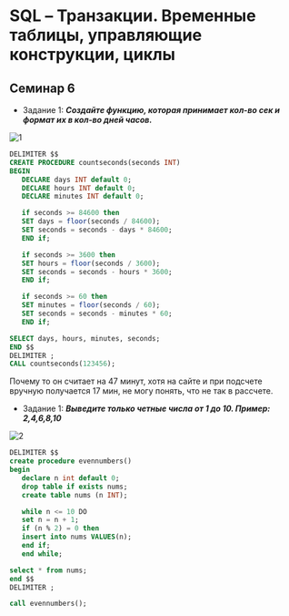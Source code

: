 # SQL – Транзакции. Временные таблицы, управляющие конструкции, циклы

## Семинар 6

* Задание 1: _**Создайте функцию, которая принимает кол-во сек и формат их в кол-во дней часов.**_ 

![1](https://media.discordapp.net/attachments/881919051679551509/1150442183032320000/image.png?width=1202&height=676)

 ```sql
DELIMITER $$
CREATE PROCEDURE countseconds(seconds INT)
BEGIN
    DECLARE days INT default 0;
    DECLARE hours INT default 0;
    DECLARE minutes INT default 0;

    if seconds >= 84600 then
    SET days = floor(seconds / 84600);
    SET seconds = seconds - days * 84600;
    END if;

    if seconds >= 3600 then
    SET hours = floor(seconds / 3600);
    SET seconds = seconds - hours * 3600;
    END if;

    if seconds >= 60 then
    SET minutes = floor(seconds / 60);
    SET seconds = seconds - minutes * 60;
    END if;

SELECT days, hours, minutes, seconds;
END $$
DELIMITER ;
CALL countseconds(123456);
  ```

Почему то он считает на 47 минут, хотя на сайте и при подсчете вручную получается 17 мин, не могу понять, что не так в рассчете.

* Задание 1: _**Выведите только четные числа от 1 до 10. Пример: 2,4,6,8,10**_ 

![2](https://media.discordapp.net/attachments/881919051679551509/1150444649014628433/image.png?width=1202&height=676)

 ```sql
DELIMITER $$
create procedure evennumbers()
begin
    declare n int default 0;
    drop table if exists nums;
    create table nums (n INT);

    while n <= 10 DO
    set n = n + 1;
    if (n % 2) = 0 then
    insert into nums VALUES(n);
    end if;
    end while;

select * from nums;
end $$
DELIMITER ;

call evennumbers();
  ```